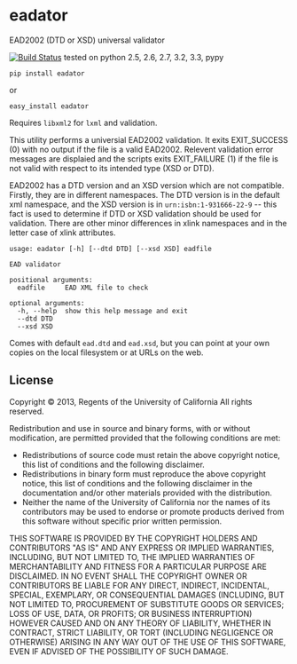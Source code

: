 eadator
=======

EAD2002 (DTD or XSD) universal validator

[![Build Status](https://travis-ci.org/eadhost/eadator.png)](https://travis-ci.org/eadhost/eadator) tested on python 2.5, 2.6, 2.7, 3.2, 3.3, pypy

```
pip install eadator
```
or
```
easy_install eadator
```

Requires `libxml2` for `lxml` and validation.  

This utility performs a universial EAD2002 validation.  It exits
EXIT_SUCCESS (0)  with no output if the file is a valid EAD2002.
Relevent validation error messages are displaied and the scripts
exits EXIT_FAILURE (1) if the file is not valid with respect to its
intended type (XSD or DTD).

EAD2002 has a DTD version and an XSD version which are not compatible.
Firstly, they are in different namespaces.  The DTD version is in
the default xml namespace, and the XSD version is in
`urn:isbn:1-931666-22-9` -- this fact is used to determine if DTD
or XSD validation should be used for validation.  There are other minor differences
in xlink namespaces and in the letter case of xlink attributes.

```
usage: eadator [-h] [--dtd DTD] [--xsd XSD] eadfile

EAD validator

positional arguments:
  eadfile     EAD XML file to check

optional arguments:
  -h, --help  show this help message and exit
  --dtd DTD
  --xsd XSD
```

Comes with default `ead.dtd` and `ead.xsd`, but you can point at
your own copies on the local filesystem or at URLs on the web.


License
-------
Copyright © 2013, Regents of the University of California
All rights reserved.

Redistribution and use in source and binary forms, with or without 
modification, are permitted provided that the following conditions are met:

- Redistributions of source code must retain the above copyright notice, 
  this list of conditions and the following disclaimer.
- Redistributions in binary form must reproduce the above copyright notice, 
  this list of conditions and the following disclaimer in the documentation 
  and/or other materials provided with the distribution.
- Neither the name of the University of California nor the names of its
  contributors may be used to endorse or promote products derived from this 
  software without specific prior written permission.

THIS SOFTWARE IS PROVIDED BY THE COPYRIGHT HOLDERS AND CONTRIBUTORS "AS IS" 
AND ANY EXPRESS OR IMPLIED WARRANTIES, INCLUDING, BUT NOT LIMITED TO, THE 
IMPLIED WARRANTIES OF MERCHANTABILITY AND FITNESS FOR A PARTICULAR PURPOSE 
ARE DISCLAIMED. IN NO EVENT SHALL THE COPYRIGHT OWNER OR CONTRIBUTORS BE 
LIABLE FOR ANY DIRECT, INDIRECT, INCIDENTAL, SPECIAL, EXEMPLARY, OR 
CONSEQUENTIAL DAMAGES (INCLUDING, BUT NOT LIMITED TO, PROCUREMENT OF 
SUBSTITUTE GOODS OR SERVICES; LOSS OF USE, DATA, OR PROFITS; OR BUSINESS 
INTERRUPTION) HOWEVER CAUSED AND ON ANY THEORY OF LIABILITY, WHETHER IN 
CONTRACT, STRICT LIABILITY, OR TORT (INCLUDING NEGLIGENCE OR OTHERWISE) 
ARISING IN ANY WAY OUT OF THE USE OF THIS SOFTWARE, EVEN IF ADVISED OF THE 
POSSIBILITY OF SUCH DAMAGE.
